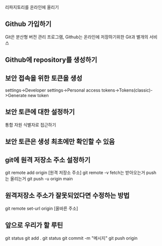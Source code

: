 리파지토리를 온라인에 올리기
## Github 가입하기
Git은 분산형 버전 관리 프로그램, Github는 온라인에 저장하기위한 Git과 별개의 서비스
## Github에 repository를 생성하기
## 보안 접속을 위한 토큰을 생성
settings->Developer settings->Personal access tokens->Tokens(classic)->Generate new token
## 보안 토큰에 대한 설정하기
통합 자원 식별자로 접근하기
## 보안 토큰은 생성 최초에만 확인할 수 있음
## git에 원격 저장소 주소 설정하기
git remote add origin [원격 저장소 주소]
git remote -v
fetch는 받아오는거 push는 올리는거
git push -u origin main
## 원격저장소 주소가 잘못되었다면 수정하는 방법
git remote set-url origin [올바른 주소]

## 앞으로 우리가 할 루틴
git status
git add .
git status
git commit -m "메시지"
git push origin





